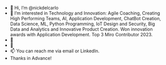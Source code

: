 - 👋 Hi, I’m @nickdelcarlo
- 👀 I’m interested in Technology and Innovation: Agile Coaching, Creating High Performing Teams, AI, Application Development, ChatBot Creation, Data Science, ML, Python Programming, IoT Design and Security, Big Data and Analytics and Innovative Product Creation. Won innovation awards with Application Development. Top 3 Miro Contributor 2023.  
- 🌱 
- 💞️ 
- 📫 You can reach me via email or LinkedIn.
- Thanks in Advance!

<!---
nickdelcarlo/nickdelcarlo is a ✨ special ✨ repository because its `README.md` (this file) appears on your GitHub profile.
You can click the Preview link to take a look at your changes.
--->
